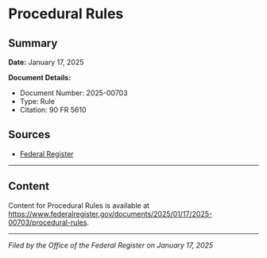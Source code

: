 # Procedural Rules

## Summary

**Date:** January 17, 2025

**Document Details:**
- Document Number: 2025-00703
- Type: Rule
- Citation: 90 FR 5610

## Sources
- [Federal Register](https://www.federalregister.gov/documents/2025/01/17/2025-00703/procedural-rules)

---

## Content

Content for Procedural Rules is available at https://www.federalregister.gov/documents/2025/01/17/2025-00703/procedural-rules.

---

*Filed by the Office of the Federal Register on January 17, 2025*
